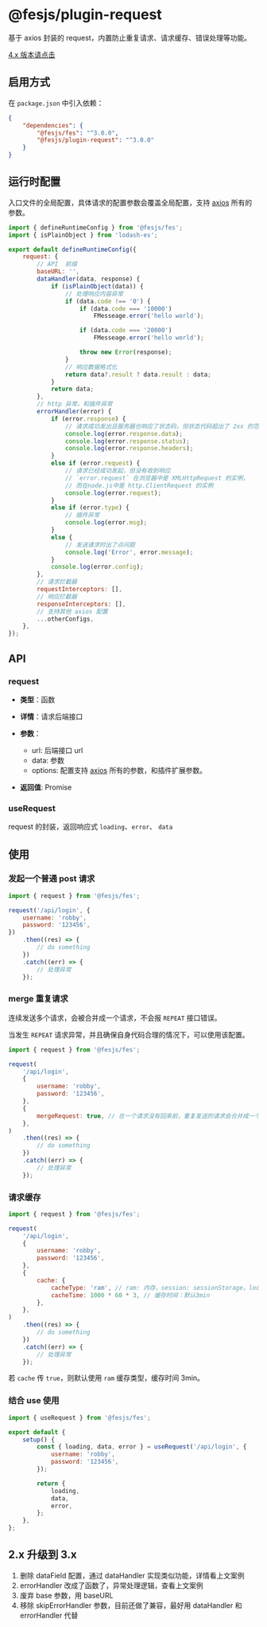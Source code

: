 # @fesjs/plugin-request

基于 axios 封装的 request，内置防止重复请求、请求缓存、错误处理等功能。

[4.x 版本请点击](./request-4.md)

## 启用方式

在 `package.json` 中引入依赖：

```json
{
    "dependencies": {
        "@fesjs/fes": "^3.0.0",
        "@fesjs/plugin-request": "^3.0.0"
    }
}
```

## 运行时配置

入口文件的全局配置，具体请求的配置参数会覆盖全局配置，支持 [axios](https://axios-http.com/zh/docs/req_config) 所有的参数。

```js
import { defineRuntimeConfig } from '@fesjs/fes';
import { isPlainObject } from 'lodash-es';

export default defineRuntimeConfig({
    request: {
        // API  前缀
        baseURL: '',
        dataHandler(data, response) {
            if (isPlainObject(data)) {
                // 处理响应内容异常
                if (data.code !== '0') {
                    if (data.code === '10000')
                        FMesseage.error('hello world');

                    if (data.code === '20000')
                        FMesseage.error('hello world');

                    throw new Error(response);
                }
                // 响应数据格式化
                return data?.result ? data.result : data;
            }
            return data;
        },
        // http 异常，和插件异常
        errorHandler(error) {
            if (error.response) {
                // 请求成功发出且服务器也响应了状态码，但状态代码超出了 2xx 的范围
                console.log(error.response.data);
                console.log(error.response.status);
                console.log(error.response.headers);
            }
            else if (error.request) {
                // 请求已经成功发起，但没有收到响应
                // `error.request` 在浏览器中是 XMLHttpRequest 的实例，
                // 而在node.js中是 http.ClientRequest 的实例
                console.log(error.request);
            }
            else if (error.type) {
                // 插件异常
                console.log(error.msg);
            }
            else {
                // 发送请求时出了点问题
                console.log('Error', error.message);
            }
            console.log(error.config);
        },
        // 请求拦截器
        requestInterceptors: [],
        // 响应拦截器
        responseInterceptors: [],
        // 支持其他 axios 配置
        ...otherConfigs,
    },
});
```

## API

### request

-   **类型**：函数

-   **详情**：请求后端接口
-   **参数**：

    -   url: 后端接口 url
    -   data: 参数
    -   options: 配置支持 [axios](https://axios-http.com/zh/docs/req_config) 所有的参数，和插件扩展参数。

-   **返回值**: Promise

### useRequest

request 的封装，返回响应式 `loading`、`error`、 `data`

## 使用

### 发起一个普通 post 请求

```js
import { request } from '@fesjs/fes';

request('/api/login', {
    username: 'robby',
    password: '123456',
})
    .then((res) => {
        // do something
    })
    .catch((err) => {
        // 处理异常
    });
```

### merge 重复请求

连续发送多个请求，会被合并成一个请求，不会报 `REPEAT` 接口错误。

当发生 `REPEAT` 请求异常，并且确保自身代码合理的情况下，可以使用该配置。

```js
import { request } from '@fesjs/fes';

request(
    '/api/login',
    {
        username: 'robby',
        password: '123456',
    },
    {
        mergeRequest: true, // 在一个请求没有回来前，重复发送的请求会合并成一个请求
    },
)
    .then((res) => {
        // do something
    })
    .catch((err) => {
        // 处理异常
    });
```

### 请求缓存

```js
import { request } from '@fesjs/fes';

request(
    '/api/login',
    {
        username: 'robby',
        password: '123456',
    },
    {
        cache: {
            cacheType: 'ram', // ram: 内存，session: sessionStorage，local：localStorage
            cacheTime: 1000 * 60 * 3, // 缓存时间：默认3min
        },
    },
)
    .then((res) => {
        // do something
    })
    .catch((err) => {
        // 处理异常
    });
```

若 `cache` 传 `true`，则默认使用 `ram` 缓存类型，缓存时间 3min。

### 结合 use 使用

```js
import { useRequest } from '@fesjs/fes';

export default {
    setup() {
        const { loading, data, error } = useRequest('/api/login', {
            username: 'robby',
            password: '123456',
        });

        return {
            loading,
            data,
            error,
        };
    },
};
```

## 2.x 升级到 3.x

1. 删除 dataField 配置，通过 dataHandler 实现类似功能，详情看上文案例
2. errorHandler 改成了函数了，异常处理逻辑，查看上文案例
3. 废弃 base 参数，用 baseURL
4. 移除 skipErrorHandler 参数，目前还做了兼容，最好用 dataHandler 和 errorHandler 代替
